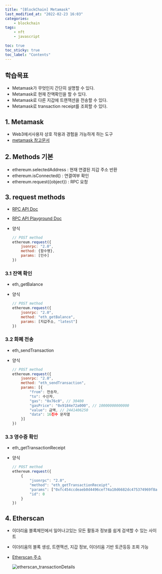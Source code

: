 ```yaml
---
title: "[BlockChain] Metamask"
last_modified_at: "2022-02-23 16:03"
categories:
    - blockchain
tags:
    - nft
    - javascript
    
toc: true
toc_sticky: true
toc_label: "Contents"
---
```

## 학습목표

* Metamask가 무엇인지 간단히 설명할 수 있다.
* Metamask로 현재 잔액확인을 할 수 있다.
* Metamask로 다른 지갑에 트랜잭션을 전송할 수 있다.
* Metamask로 transaction receipt를 조회할 수 있다.

## 1. Metamask

* Web3에서사용자 상호 작용과 경험을 가능하게 하는 도구
* [metamask 참고문서](https://docs.metamask.io/)

## 2. Methods 기본

* ethereum.selectedAddress : 현재 연결된 지갑 주소 반환
* ethereum.isConnected() : 연결여부 확인
* ethereum.request({object}) : RPC 요청

## 3. request methods

* [RPC API Doc](https://eth.wiki/json-rpc/API)
* [RPC API Playground Doc](https://metamask.github.io/api-playground/api-documentation)
* 양식 

    ```js
    // POST method
    ethereum.request({
        jsonrpc: "2.0",
        method: {함수명},
        params: [인수]
    })
    ```

### 3.1 잔액 확인

* eth_getBalance
* 양식

    ```js
    // POST method
    ethereum.request({
        jsonrpc: "2.0",
        method: "eth_getBalance",
        params: [지갑주소, "latest"]
    })
    ```

### 3.2 화폐 전송

* eth_sendTransaction
* 양식

    ```js
    // POST method
    ethereum.request({
        jsonrpc: "2.0",
        method: "eth_sendTransaction",
        params: [{
            "from": 전송자,
            "to": 수신자,
            "gas": "0x76c0", // 30400
            "gasPrice": "0x9184e72a000", // 10000000000000
            "value": 금액, // 2441406250
            "data": 16진수 문자열
        }]
    })
    ```

### 3.3 영수증 확인

* eth_getTransactionReceipt
* 양식
    
    ```js
    // POST method
    ethereum.request({
        {
            "jsonrpc": "2.0",
            "method": "eth_getTransactionReceipt",
            "params": ["0xfc454ccdeaeb0d4496cef74a10d6682dc475374969f8a702266cf0321de9b526"],
            "id": 0
        }
    })
    ```

## 4. Etherscan

* 이더리움 블록체인에서 일어나고있는 모든 활동과 정보를 쉽게 검색할 수 있는 사이트
* 이더리움의 블록 생성, 트랜잭션, 지갑 정보, 이더리움 기반 토큰등등 조회 가능
* [Etherscan 주소](https://etherscan.io/)

    ![etherscan_transactionDetails](https://bnz05pap001files.storage.live.com/y4mfprwI3aqBtSoqSIo5oKjh4Nbt5OaMEvbI-SRUEAqlLyBLmcZvaeX5S53fBCa3KTU-55cV4V6FIyaYp3GmbG33wqM9XIjbaaBXkirGWXw4yGieq7fgWENnnjF3oIqNWS6cmf_oh165DSKQlI2NM5qBOlT8p4YWdKiPZWcJOxCU2Jo0tB6Ed36shdTROWb9u05?width=660&height=484&cropmode=none)



